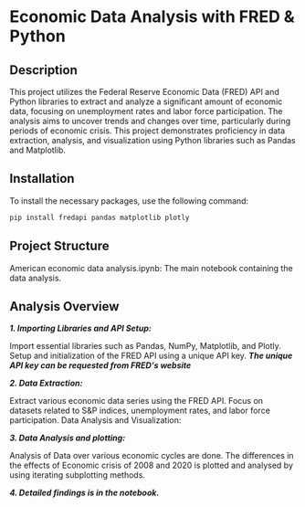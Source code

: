 # Economic Data Analysis with FRED & Python

## Description
This project utilizes the Federal Reserve Economic Data (FRED) API and Python libraries to extract and analyze a significant amount of economic data, focusing on unemployment rates and labor force participation. The analysis aims to uncover trends and changes over time, particularly during periods of economic crisis. This project demonstrates proficiency in data extraction, analysis, and visualization using Python libraries such as Pandas and Matplotlib.

## Installation
To install the necessary packages, use the following command:
```bash
pip install fredapi pandas matplotlib plotly
```
## Project Structure
American economic data analysis.ipynb: The main notebook containing the data analysis.

## Analysis Overview
***1. Importing Libraries and API Setup:***
   
  Import essential libraries such as Pandas, NumPy, Matplotlib, and Plotly.
  Setup and initialization of the FRED API using a unique API key. ***The unique API key can be requested from FRED's website***

***2. Data Extraction:***

  Extract various economic data series using the FRED API.
  Focus on datasets related to S&P indices, unemployment rates, and labor force participation.
  Data Analysis and Visualization:

***3. Data Analysis and plotting:***

  Analysis of Data over various economic cycles are done.
  The differences in the effects of Economic crisis of 2008 and 2020 is plotted and analysed by using iterating subplotting methods.
  
***4. Detailed findings is in the notebook.***
